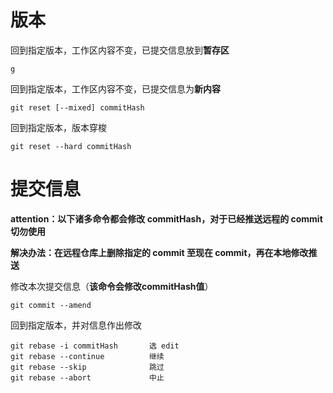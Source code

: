 # 版本

回到指定版本，工作区内容不变，已提交信息放到**暂存区**

```shell
g
```

回到指定版本，工作区内容不变，已提交信息为**新内容**

```shell
git reset [--mixed] commitHash
```

回到指定版本，版本穿梭

```shell
git reset --hard commitHash
```



# 提交信息

**attention：以下诸多命令都会修改 commitHash，对于已经推送远程的 commit 切勿使用**

**解决办法：在远程仓库上删除指定的 commit 至现在 commit，再在本地修改推送**



修改本次提交信息（**该命令会修改commitHash值**）

```shell
git commit --amend
```

回到指定版本，并对信息作出修改

```shell
git rebase -i commitHash       选 edit
git rebase --continue          继续
git rebase --skip              跳过
git rebase --abort             中止
```

